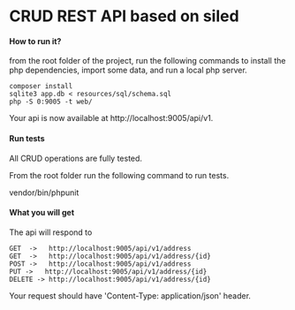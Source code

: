 # CRUD REST API based on siled

#### How to run it?

from the root folder of the project, run the following commands to install the php dependencies, import some data, and run a local php server.

    composer install
    sqlite3 app.db < resources/sql/schema.sql
    php -S 0:9005 -t web/

Your api is now available at http://localhost:9005/api/v1.

#### Run tests

All CRUD operations are fully tested.

From the root folder run the following command to run tests.

vendor/bin/phpunit

#### What you will get

The api will respond to

    GET  ->   http://localhost:9005/api/v1/address
    GET  ->   http://localhost:9005/api/v1/address/{id}
    POST ->   http://localhost:9005/api/v1/address
    PUT ->   http://localhost:9005/api/v1/address/{id}
    DELETE -> http://localhost:9005/api/v1/address/{id}

Your request should have 'Content-Type: application/json' header.

